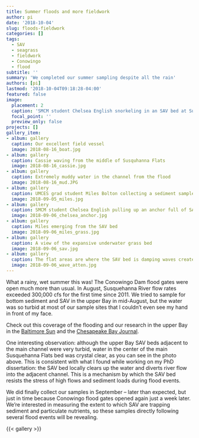 ```yaml
---
title: Summer floods and more fieldwork
author: pi
date: '2018-10-04'
slug: floods-fieldwork
categories: []
tags:
  - SAV
  - seagrass
  - fieldwork
  - Conowingo
  - flood
subtitle: ''
summary: 'We completed our summer sampling despite all the rain'
authors: [pi]
lastmod: '2018-10-04T09:18:28-04:00'
featured: false
image: 
  placement: 2
  caption: 'SMCM student Chelsea English snorkeling in an SAV bed at Susquehanna Flats'
  focal_point: ''
  preview_only: false
projects: []
gallery_item:
- album: gallery
  caption: Our excellent field vessel
  image: 2018-08-16_boat.jpg
- album: gallery
  caption: Cassie waving from the middle of Susquhanna Flats
  image: 2018-08-16_cassie.jpg
- album: gallery
  caption: Extremely muddy water in the channel from the flood 
  image: 2018-08-16_mud.JPG
- album: gallery
  caption: UMCES grad student Miles Bolton collecting a sediment sample in an SAV bed
  image: 2018-09-05_miles.jpg
- album: gallery
  caption: SMCM student Chelsea English pulling up an anchor full of SAV
  image: 2018-09-06_chelsea_anchor.jpg
- album: gallery
  caption: Miles emerging from the SAV bed
  image: 2018-09-06_miles_grass.jpg
- album: gallery
  caption: A view of the expansive underwater grass bed
  image: 2018-09-06_sav.jpg
- album: gallery
  caption: The flat areas are where the SAV bed is damping waves created by the wind
  image: 2018-09-06_wave_atten.jpg
---
```

What a rainy, wet summer this was! The Conowingo Dam flood gates were open much more than usual. In August, Susquehanna River flow rates exceeded 300,000 cfs for the first time since 2011. We tried to sample for bottom sediment and SAV in the upper Bay in mid-August, but the water was so turbid at most of our sample sites that I couldn’t even see my hand in front of my face. 

Check out this coverage of the flooding and our research in the upper Bay in the [Baltimore Sun](http://www.baltimoresun.com/news/maryland/environment/bs-md-chesapeake-flooding-impact-20180815-story.html) and the [Chesapeake Bay Journal](https://www.bayjournal.com/article/washed_away_torrential_rains_threaten_bay_restoration_gains). 

One interesting observation: although the upper Bay SAV beds adjacent to the main channel were very turbid, water in the center of the main Susquehanna Flats bed was crystal clear, as you can see in the photo above. This is consistent with what I found while working on my PhD dissertation: the SAV bed locally clears up the water and diverts river flow into the adjacent channel. This is a mechanism by which the SAV bed resists the stress of high flows and sediment loads during flood events.

We did finally collect our samples in September – later than expected, but just in time because Conowingo flood gates opened again just a week later. We’re interested in measuring the extent to which SAV are trapping sediment and particulate nutrients, so these samples directly following several flood events will be revealing.

{{< gallery >}}